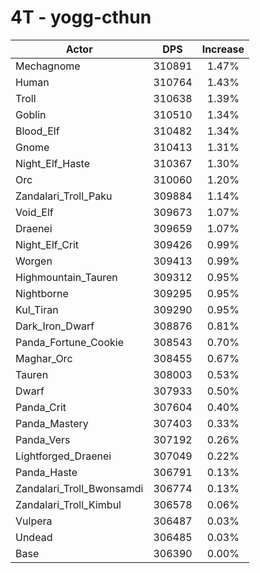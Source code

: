 # 4T - yogg-cthun
| Actor | DPS | Increase |
|---|:---:|:---:|
|Mechagnome|310891|1.47%|
|Human|310764|1.43%|
|Troll|310638|1.39%|
|Goblin|310510|1.34%|
|Blood_Elf|310482|1.34%|
|Gnome|310413|1.31%|
|Night_Elf_Haste|310367|1.30%|
|Orc|310060|1.20%|
|Zandalari_Troll_Paku|309884|1.14%|
|Void_Elf|309673|1.07%|
|Draenei|309659|1.07%|
|Night_Elf_Crit|309426|0.99%|
|Worgen|309413|0.99%|
|Highmountain_Tauren|309312|0.95%|
|Nightborne|309295|0.95%|
|Kul_Tiran|309290|0.95%|
|Dark_Iron_Dwarf|308876|0.81%|
|Panda_Fortune_Cookie|308543|0.70%|
|Maghar_Orc|308455|0.67%|
|Tauren|308003|0.53%|
|Dwarf|307933|0.50%|
|Panda_Crit|307604|0.40%|
|Panda_Mastery|307403|0.33%|
|Panda_Vers|307192|0.26%|
|Lightforged_Draenei|307049|0.22%|
|Panda_Haste|306791|0.13%|
|Zandalari_Troll_Bwonsamdi|306774|0.13%|
|Zandalari_Troll_Kimbul|306578|0.06%|
|Vulpera|306487|0.03%|
|Undead|306485|0.03%|
|Base|306390|0.00%|
